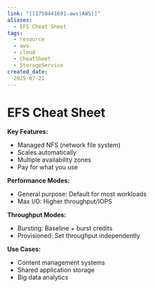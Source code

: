 ```yaml
---
link: "[[1750441691-aws|AWS]]"
aliases: 
  - EFS Cheat Sheet
tags:
  - resource
  - aws
  - cloud
  - CheatSheet
  - StorageService
created_date:
  2025-07-21
---
```

# EFS Cheat Sheet
**Key Features:**
- Managed NFS (network file system)
- Scales automatically
- Multiple availability zones
- Pay for what you use

**Performance Modes:**
- General purpose: Default for most workloads
- Max I/O: Higher throughput/IOPS

**Throughput Modes:**
- Bursting: Baseline + burst credits
- Provisioned: Set throughput independently

**Use Cases:**
- Content management systems
- Shared application storage
- Big data analytics
